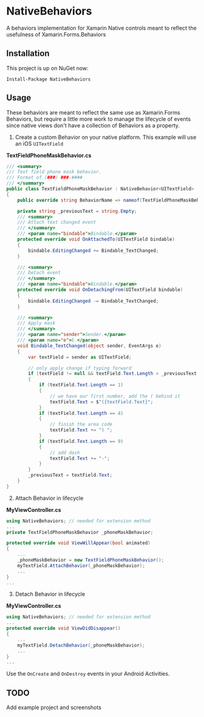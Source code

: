 # NativeBehaviors
A behaviors implementation for Xamarin Native controls meant to reflect the usefulness of Xamarin.Forms.Behaviors

## Installation

This project is up on NuGet now:

```
Install-Package NativeBehaviors
```

## Usage

These behaviors are meant to reflect the same use as Xamarin.Forms Behaviors, but require a little more work to manage the lifecycle of events since native views don't have a collection of Behaviors as a property.

1. Create a custom Behavior on your native platform. This example will use an iOS `UITextField`

**TextFieldPhoneMaskBehavior.cs**
``` csharp
/// <summary>
/// Text field phone mask behavior.
/// Format of (###) ###-####
/// </summary>
public class TextFieldPhoneMaskBehavior : NativeBehavior<UITextField>
{
    public override string BehaviorName => nameof(TextFieldPhoneMaskBehavior);

    private string _previousText = string.Empty;
    /// <summary>
    /// Attach text changed event
    /// </summary>
    /// <param name="bindable">Bindable.</param>
    protected override void OnAttachedTo(UITextField bindable)
    {
        bindable.EditingChanged += Bindable_TextChanged;
    }

    /// <summary>
    /// Detach event
    /// </summary>
    /// <param name="bindable">Bindable.</param>
    protected override void OnDetachingFrom(UITextField bindable)
    {
        bindable.EditingChanged -= Bindable_TextChanged;
    }

    /// <summary>
    /// Apply mask
    /// </summary>
    /// <param name="sender">Sender.</param>
    /// <param name="e">E.</param>
    void Bindable_TextChanged(object sender, EventArgs e)
    {
        var textField = sender as UITextField;

        // only apply change if typing forward
        if (textField != null && textField.Text.Length > _previousText.Length)
        {
            if (textField.Text.Length == 1)
            {
                // we have our first number, add the ( behind it
                textField.Text = $"({textField.Text}";
            }
            if (textField.Text.Length == 4)
            {
                // finish the area code
                textField.Text += ") ";
            }
            if (textField.Text.Length == 9)
            {
                // add dash
                textField.Text += "-";
            }
        }
        _previousText = textField.Text;
    }
}
```

2. Attach Behavior in lifecycle

**MyViewController.cs**
``` csharp
using NativeBehaviors; // needed for extension method
...
private TextFieldPhoneMaskBehavior _phoneMaskBehavior;

protected override void ViewWillAppear(bool animated)
{
    ...
    _phoneMaskBehavior = new TextFieldPhoneMaskBehavior();
    myTextField.AttachBehavior(_phoneMaskBehavior);
    ...
}
...
```

3. Detach Behavior in lifecycle

**MyViewController.cs**
``` csharp
using NativeBehaviors; // needed for extension method
...
protected override void ViewDidDisappear()
{
    ...
    myTextField.DetachBehavior(_phoneMaskBehavior);
    ...
}
...
```

Use the `OnCreate` and `OnDestroy` events in your Android Activities.


## TODO
Add example project and screenshots
